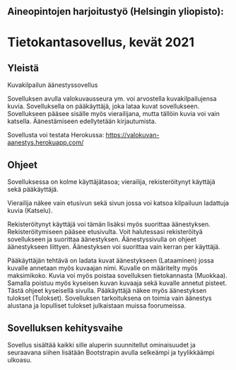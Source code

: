 ## Aineopintojen harjoitustyö (Helsingin yliopisto):
# Tietokantasovellus, kevät 2021

## Yleistä
Kuvakilpailun äänestyssovellus

Sovelluksen avulla valokuvausseura ym. voi arvostella kuvakilpailujensa kuvia. Sovelluksella on pääkäyttäjä, joka lataa kuvat sovellukseen. Sovellukseen pääsee sisälle myös vierailijana, mutta tällöin kuvia voi vain katsella. Äänestämiseen edellytetään kirjautumista.

Sovellusta voi testata Herokussa:
https://valokuvan-aanestys.herokuapp.com/

## Ohjeet
Sovelluksessa on kolme käyttäjätasoa; vierailija, rekisteröitynyt käyttäjä sekä pääkäyttäjä.

Vierailija näkee vain etusivun sekä sivun jossa voi katsoa kilpailuun ladattuja kuvia (Katselu).

Rekisteröitynyt käyttäjä voi tämän lisäksi myös suorittaa äänestyksen. Rekisteröitymiseen pääsee etusivulta. Voit halutessasi
rekisteröityä sovellukseen ja suorittaa äänestyksen. Äänestyssivulla on ohjeet äänestykseen liittyen. Äänestyksen voi
suorittaa vain kerran per käyttäjä.

Pääkäyttäjän tehtävä on ladata kuvat äänestykseen (Lataaminen) jossa kuvalle annetaan myös kuvaajan nimi. Kuvalle on 
määritelty myös maksimikoko. Kuvia voi myös poistaa sovelluksen tietokannasta (Muokkaa). Samalla poistuu myös kyseisen
kuvan kuvaaja sekä kuvalle annetut pisteet. Tästä ohjeet kyseisellä sivulla. Pääkäyttäjä näkee myös äänestyksen
tulokset (Tulokset). Sovelluksen tarkoituksena on toimia vain äänestys alustana ja lopulliset tulokset julkaistaan 
muissa foorumeissa.

## Sovelluksen kehitysvaihe
Sovellus sisältää kaikki sille aluperin suunnitellut ominaisuudet ja seuraavana siihen lisätään Bootstrapin
avulla selkeämpi ja tyylikkäämpi ulkoasu.



